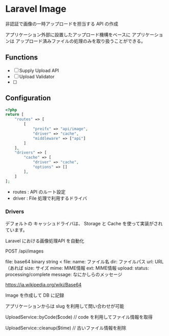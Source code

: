 # Laravel Image 

非認証で画像の一時アップロードを担当する API の作成

アプリケーション外部に設置したアップロード機構をベースに
アプリケーションは アップロード済みファイルの処理のみを取り扱うことができる。

## Functions

- [ ] Supply Upload API 
- [ ] Upload Validator
- [ ] 


## Configuration

```php
<?php
return [
    "routes" => [
        [
            "preifx" => "api/image",
            "driver" => "cache",
            "middleware" => ["api"]
        ]
    ],
    "drivers" => [
        "cache" => [
            "driver" => "cache",
            "options" => []
        ],
    ]
];
``` 

- routes : API のルート設定
- driver : File 処理で利用するドライバ

### Drivers

デフォルトの キャッシュドライバは、 Storage と Cache を使って実装がされています。






Laravel における画像処理API を自動化

POST /api/images
>
  file: base64 binary string
<
  file: 
    name: ファイル名
    dir: ファイルパス
    url: URL（あれば
    size: サイズ
    mime: MIME情報
    ext: MIME情報
  upload:
    status: processing/complete
    message: なにかしらのメッセージ
  
https://ja.wikipedia.org/wiki/Base64

Image を作成して DB に記録

アプリケーションからは slug を利用して問い合わせが可能

UploadService::byCode($code) // code を利用してファイル情報を取得

UploadService::cleanup($time) // 古いファイル情報を削除



